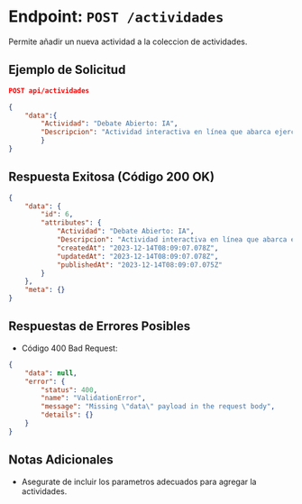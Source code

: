 # Endpoint: `POST /actividades`

Permite añadir un nueva actividad a la coleccion de actividades.

## Ejemplo de Solicitud
```json
POST api/actividades

{
    "data":{
        "Actividad": "Debate Abierto: IA",
        "Descripcion": "Actividad interactiva en línea que abarca ejercicios de análisis respecto a las Inteligencias Artificiales"
        }
}
```

## Respuesta Exitosa (Código 200 OK)
```json
{
    "data": {
        "id": 6,
        "attributes": {
            "Actividad": "Debate Abierto: IA",
            "Descripcion": "Actividad interactiva en línea que abarca ejercicios de análisis respecto a las Inteligencias Artificiales",
            "createdAt": "2023-12-14T08:09:07.078Z",
            "updatedAt": "2023-12-14T08:09:07.078Z",
            "publishedAt": "2023-12-14T08:09:07.075Z"
        }
    },
    "meta": {}
}
```

## Respuestas de Errores Posibles
- Código 400 Bad Request:

```json
{
    "data": null,
    "error": {
        "status": 400,
        "name": "ValidationError",
        "message": "Missing \"data\" payload in the request body",
        "details": {}
    }
}
```

## Notas Adicionales

- Asegurate de incluir los parametros adecuados para agregar la actividades.